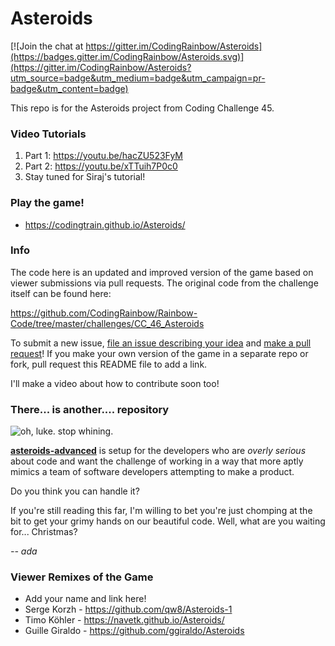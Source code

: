 # Asteroids

[![Join the chat at https://gitter.im/CodingRainbow/Asteroids](https://badges.gitter.im/CodingRainbow/Asteroids.svg)](https://gitter.im/CodingRainbow/Asteroids?utm_source=badge&utm_medium=badge&utm_campaign=pr-badge&utm_content=badge)

This repo is for the Asteroids project from Coding Challenge 45.

### Video Tutorials
1. Part 1: https://youtu.be/hacZU523FyM
2. Part 2: https://youtu.be/xTTuih7P0c0
3. Stay tuned for Siraj's tutorial!

### Play the game!
* https://codingtrain.github.io/Asteroids/

### Info

The code here is an updated and improved version of the game based on viewer submissions via pull requests.  The original code from the challenge itself can be found here:

https://github.com/CodingRainbow/Rainbow-Code/tree/master/challenges/CC_46_Asteroids

To submit a new issue, [file an issue describing your idea](https://github.com/CodingRainbow/Asteroids/issues/new) and [make a pull request](https://github.com/CodingRainbow/Asteroids/pulls)! If you make your own version of the game in a separate repo or fork, pull request this README file to add a link.

I'll make a video about how to contribute soon too!

### There... is another.... repository
![oh, luke. stop whining.](http://i.giphy.com/QxHzTRigoD9HG.gif)

**[asteroids-advanced](https://github.com/CodingRainbow/asteroids-advanced)** is setup for the developers who are *overly serious* about code and want the challenge of working in a way that more aptly mimics a team of software developers attempting to make a product. 

Do you think you can handle it? 

If you're still reading this far, I'm willing to bet you're just chomping at the bit to get your grimy hands on our beautiful code. Well, what are you waiting for... Christmas?

*-- ada*

### Viewer Remixes of the Game

* Add your name and link here!
* Serge Korzh - https://github.com/qw8/Asteroids-1
* Timo Köhler - https://navetk.github.io/Asteroids/
* Guille Giraldo - https://github.com/ggiraldo/Asteroids
